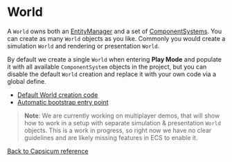 # World

A `World` owns both an [EntityManager](entity_manager.md) and a set of [ComponentSystems](component_system.md). You can create as many `World` objects as you like. Commonly you would create a simulation `World` and rendering or presentation `World`.

By default we create a single `World` when entering __Play Mode__ and populate it with all available `ComponentSystem` objects in the project, but you can disable the default `World` creation and replace it with your own code via a global define.

- [Default World creation code](../../Samples/Packages/com.unity.entities/Unity.Entities.Hybrid/Injection/DefaultWorldInitialization.cs)
- [Automatic bootstrap entry point](../../Samples/Packages/com.unity.entities/Unity.Entities.Hybrid/Injection/AutomaticWorldBootstrap.cs) 

> **Note**: We are currently working on multiplayer demos, that will show how to work in a setup with separate simulation & presentation `World` objects. This is a work in progress, so right now we have no clear guidelines and are likely missing features in ECS to enable it. 

[Back to Capsicum reference](index.md)